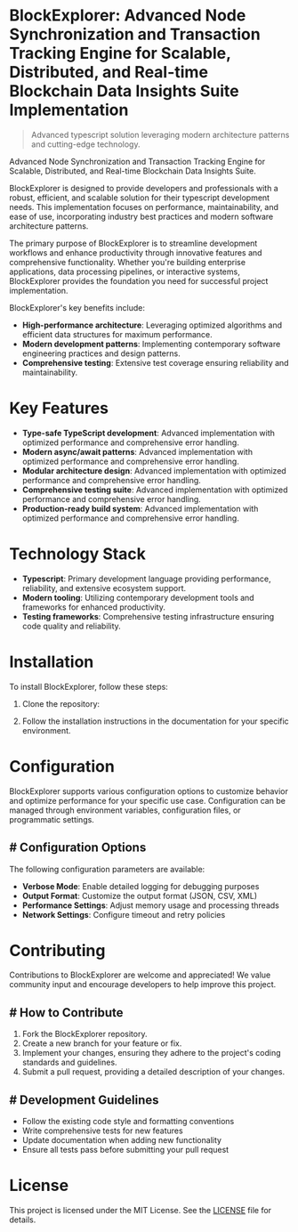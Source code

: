 <!-- fallback_BlockExplorer_20251019175348_50455 -->

# BlockExplorer: Advanced Node Synchronization and Transaction Tracking Engine for Scalable, Distributed, and Real-time Blockchain Data Insights Suite Implementation
> Advanced typescript solution leveraging modern architecture patterns and cutting-edge technology.

Advanced Node Synchronization and Transaction Tracking Engine for Scalable, Distributed, and Real-time Blockchain Data Insights Suite.

BlockExplorer is designed to provide developers and professionals with a robust, efficient, and scalable solution for their typescript development needs. This implementation focuses on performance, maintainability, and ease of use, incorporating industry best practices and modern software architecture patterns.

The primary purpose of BlockExplorer is to streamline development workflows and enhance productivity through innovative features and comprehensive functionality. Whether you're building enterprise applications, data processing pipelines, or interactive systems, BlockExplorer provides the foundation you need for successful project implementation.

BlockExplorer's key benefits include:

* **High-performance architecture**: Leveraging optimized algorithms and efficient data structures for maximum performance.
* **Modern development patterns**: Implementing contemporary software engineering practices and design patterns.
* **Comprehensive testing**: Extensive test coverage ensuring reliability and maintainability.

# Key Features

* **Type-safe TypeScript development**: Advanced implementation with optimized performance and comprehensive error handling.
* **Modern async/await patterns**: Advanced implementation with optimized performance and comprehensive error handling.
* **Modular architecture design**: Advanced implementation with optimized performance and comprehensive error handling.
* **Comprehensive testing suite**: Advanced implementation with optimized performance and comprehensive error handling.
* **Production-ready build system**: Advanced implementation with optimized performance and comprehensive error handling.

# Technology Stack

* **Typescript**: Primary development language providing performance, reliability, and extensive ecosystem support.
* **Modern tooling**: Utilizing contemporary development tools and frameworks for enhanced productivity.
* **Testing frameworks**: Comprehensive testing infrastructure ensuring code quality and reliability.

# Installation

To install BlockExplorer, follow these steps:

1. Clone the repository:


2. Follow the installation instructions in the documentation for your specific environment.

# Configuration

BlockExplorer supports various configuration options to customize behavior and optimize performance for your specific use case. Configuration can be managed through environment variables, configuration files, or programmatic settings.

## # Configuration Options

The following configuration parameters are available:

* **Verbose Mode**: Enable detailed logging for debugging purposes
* **Output Format**: Customize the output format (JSON, CSV, XML)
* **Performance Settings**: Adjust memory usage and processing threads
* **Network Settings**: Configure timeout and retry policies

# Contributing

Contributions to BlockExplorer are welcome and appreciated! We value community input and encourage developers to help improve this project.

## # How to Contribute

1. Fork the BlockExplorer repository.
2. Create a new branch for your feature or fix.
3. Implement your changes, ensuring they adhere to the project's coding standards and guidelines.
4. Submit a pull request, providing a detailed description of your changes.

## # Development Guidelines

* Follow the existing code style and formatting conventions
* Write comprehensive tests for new features
* Update documentation when adding new functionality
* Ensure all tests pass before submitting your pull request

# License

This project is licensed under the MIT License. See the [LICENSE](https://github.com/pee331/BlockExplorer/blob/main/LICENSE) file for details.
